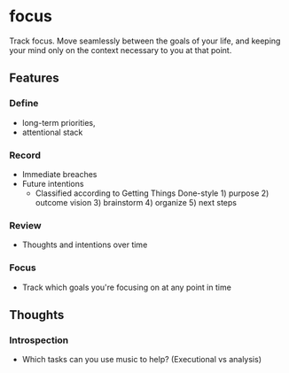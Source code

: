 # focus

Track focus. Move seamlessly between the goals of your life, and keeping your mind only on the context necessary to you at that point.

## Features

### Define
* long-term priorities,
* attentional stack

### Record
* Immediate breaches
* Future intentions
   * Classified according to Getting Things Done-style 1) purpose 2) outcome vision 3) brainstorm 4) organize 5) next steps

### Review
* Thoughts and intentions over time

### Focus
* Track which goals you're focusing on at any point in time

## Thoughts

### Introspection

* Which tasks can you use music to help? (Executional vs analysis)
